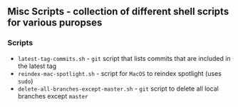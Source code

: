 ## Misc Scripts - collection of different shell scripts for various puropses

### Scripts

- `latest-tag-commits.sh` - `git` script that lists commits that are included in the latest tag
- `reindex-mac-spotlight.sh` - script for `MacOS` to reindex spotlight (uses `sudo`)
- `delete-all-branches-except-master.sh` - `git` script to delete all local branches except `master`
